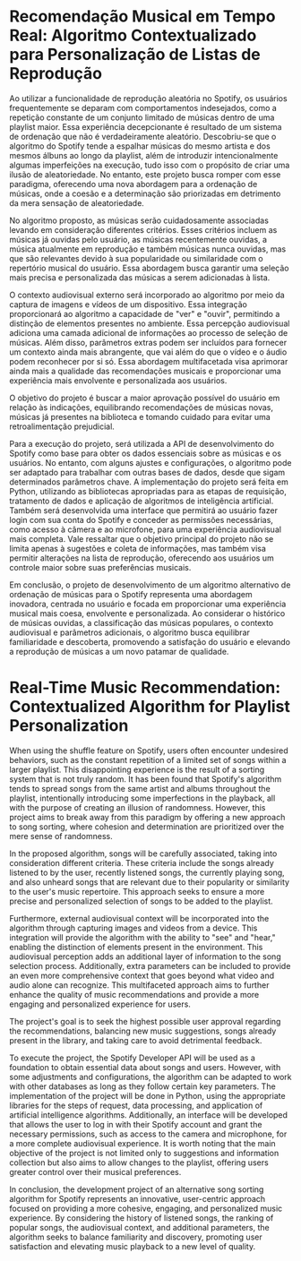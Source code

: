 # Recomendação Musical em Tempo Real: Algoritmo Contextualizado para Personalização de Listas de Reprodução

Ao utilizar a funcionalidade de reprodução aleatória no Spotify, os usuários frequentemente se deparam com comportamentos indesejados, como a repetição constante de um conjunto limitado de músicas dentro de uma playlist maior. Essa experiência decepcionante é resultado de um sistema de ordenação que não é verdadeiramente aleatório. Descobriu-se que o algoritmo do Spotify tende a espalhar músicas do mesmo artista e dos mesmos álbuns ao longo da playlist, além de introduzir intencionalmente algumas imperfeições na execução, tudo isso com o propósito de criar uma ilusão de aleatoriedade. No entanto, este projeto busca romper com esse paradigma, oferecendo uma nova abordagem para a ordenação de músicas, onde a coesão e a determinação são priorizadas em detrimento da mera sensação de aleatoriedade.

No algoritmo proposto, as músicas serão cuidadosamente associadas levando em consideração diferentes critérios. Esses critérios incluem as músicas já ouvidas pelo usuário, as músicas recentemente ouvidas, a música atualmente em reprodução e também músicas nunca ouvidas, mas que são relevantes devido à sua popularidade ou similaridade com o repertório musical do usuário. Essa abordagem busca garantir uma seleção mais precisa e personalizada das músicas a serem adicionadas à lista.

O contexto audiovisual externo será incorporado ao algoritmo por meio da captura de imagens e vídeos de um dispositivo. Essa integração proporcionará ao algoritmo a capacidade de "ver" e "ouvir", permitindo a distinção de elementos presentes no ambiente. Essa percepção audiovisual adiciona uma camada adicional de informações ao processo de seleção de músicas. Além disso, parâmetros extras podem ser incluídos para fornecer um contexto ainda mais abrangente, que vai além do que o vídeo e o áudio podem reconhecer por si só. Essa abordagem multifacetada visa aprimorar ainda mais a qualidade das recomendações musicais e proporcionar uma experiência mais envolvente e personalizada aos usuários.

O objetivo do projeto é buscar a maior aprovação possível do usuário em relação às indicações, equilibrando recomendações de músicas novas, músicas já presentes na biblioteca e tomando cuidado para evitar uma retroalimentação prejudicial.

Para a execução do projeto, será utilizada a API de desenvolvimento do Spotify como base para obter os dados essenciais sobre as músicas e os usuários. No entanto, com alguns ajustes e configurações, o algoritmo pode ser adaptado para trabalhar com outras bases de dados, desde que sigam determinados parâmetros chave. A implementação do projeto será feita em Python, utilizando as bibliotecas apropriadas para as etapas de requisição, tratamento de dados e aplicação de algoritmos de inteligência artificial. Também será desenvolvida uma interface que permitirá ao usuário fazer login com sua conta do Spotify e conceder as permissões necessárias, como acesso à câmera e ao microfone, para uma experiência audiovisual mais completa. Vale ressaltar que o objetivo principal do projeto não se limita apenas à sugestões e coleta de informações, mas também visa permitir alterações na lista de reprodução, oferecendo aos usuários um controle maior sobre suas preferências musicais.

Em conclusão, o projeto de desenvolvimento de um algoritmo alternativo de ordenação de músicas para o Spotify representa uma abordagem inovadora, centrada no usuário e focada em proporcionar uma experiência musical mais coesa, envolvente e personalizada. Ao considerar o histórico de músicas ouvidas, a classificação das músicas populares, o contexto audiovisual e parâmetros adicionais, o algoritmo busca equilibrar familiaridade e descoberta, promovendo a satisfação do usuário e elevando a reprodução de músicas a um novo patamar de qualidade.


# Real-Time Music Recommendation: Contextualized Algorithm for Playlist Personalization

When using the shuffle feature on Spotify, users often encounter undesired behaviors, such as the constant repetition of a limited set of songs within a larger playlist. This disappointing experience is the result of a sorting system that is not truly random. It has been found that Spotify's algorithm tends to spread songs from the same artist and albums throughout the playlist, intentionally introducing some imperfections in the playback, all with the purpose of creating an illusion of randomness. However, this project aims to break away from this paradigm by offering a new approach to song sorting, where cohesion and determination are prioritized over the mere sense of randomness.

In the proposed algorithm, songs will be carefully associated, taking into consideration different criteria. These criteria include the songs already listened to by the user, recently listened songs, the currently playing song, and also unheard songs that are relevant due to their popularity or similarity to the user's music repertoire. This approach seeks to ensure a more precise and personalized selection of songs to be added to the playlist.

Furthermore, external audiovisual context will be incorporated into the algorithm through capturing images and videos from a device. This integration will provide the algorithm with the ability to "see" and "hear," enabling the distinction of elements present in the environment. This audiovisual perception adds an additional layer of information to the song selection process. Additionally, extra parameters can be included to provide an even more comprehensive context that goes beyond what video and audio alone can recognize. This multifaceted approach aims to further enhance the quality of music recommendations and provide a more engaging and personalized experience for users.

The project's goal is to seek the highest possible user approval regarding the recommendations, balancing new music suggestions, songs already present in the library, and taking care to avoid detrimental feedback.

To execute the project, the Spotify Developer API will be used as a foundation to obtain essential data about songs and users. However, with some adjustments and configurations, the algorithm can be adapted to work with other databases as long as they follow certain key parameters. The implementation of the project will be done in Python, using the appropriate libraries for the steps of request, data processing, and application of artificial intelligence algorithms. Additionally, an interface will be developed that allows the user to log in with their Spotify account and grant the necessary permissions, such as access to the camera and microphone, for a more complete audiovisual experience. It is worth noting that the main objective of the project is not limited only to suggestions and information collection but also aims to allow changes to the playlist, offering users greater control over their musical preferences.

In conclusion, the development project of an alternative song sorting algorithm for Spotify represents an innovative, user-centric approach focused on providing a more cohesive, engaging, and personalized music experience. By considering the history of listened songs, the ranking of popular songs, the audiovisual context, and additional parameters, the algorithm seeks to balance familiarity and discovery, promoting user satisfaction and elevating music playback to a new level of quality.
